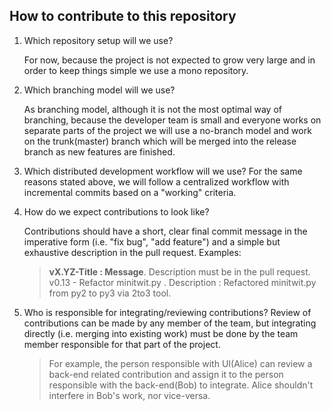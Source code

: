 ## How to contribute to this repository
1.  Which repository setup will we use?
	
	For now, because the project is not expected to grow very large and in order to keep things simple we use a mono repository.
	
2.  Which branching model will we use?
	
	As branching model, although it is not the most optimal way of branching, because the developer team is small and everyone works on separate parts of the project we will use a no-branch model and work on the trunk(master) branch which will be merged into the release branch as new features are finished.
	
3.  Which distributed development workflow will we use?
	For the same reasons stated above, we will follow a centralized workflow with incremental commits based on a "working" criteria.
4.  How do we expect contributions to look like?

    Contributions should have a short, clear final commit message in the imperative form (i.e. "fix bug", "add feature") and a simple but exhaustive description in the pull request. Examples:
    >**vX.YZ-Title : Message**. Description must be in the pull request.
    >v0.13 - Refactor minitwit.py . Description : Refactored minitwit.py from py2 to py3 via 2to3 tool.

6.  Who is responsible for integrating/reviewing contributions?
	Review of contributions can be made by any member of the team, but integrating directly (i.e. merging into existing work) must be done by the team member responsible for that part of the project. 
	>For example, the person responsible with UI(Alice) can review a back-end related contribution and assign it to the person responsible with the back-end(Bob) to integrate. Alice shouldn't interfere in Bob's work, nor vice-versa.
